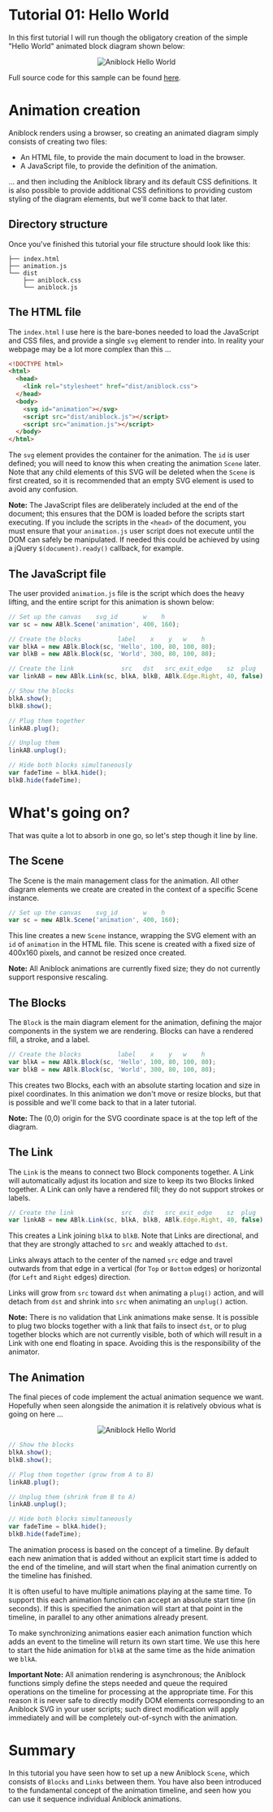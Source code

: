 Tutorial 01: Hello World
========================

In this first tutorial I will run though the obligatory creation of the simple
"Hello World" animated block diagram shown below:

<p align="center">
  <img src="../../media/tutorial_01.gif" alt="Aniblock Hello World" />
</p>

Full source code for this sample can be found [here](./).


Animation creation
==================

Aniblock renders using a browser, so creating an animated diagram simply
consists of creating two files:

- An HTML file, to provide the main document to load in the browser.
- A JavaScript file, to provide the definition of the animation.

... and then including the Aniblock library and its default CSS definitions. It
is also possible to provide additional CSS definitions to providing custom
styling of the diagram elements, but we'll come back to that later.

Directory structure
-------------------

Once you've finished this tutorial your file structure should look like this:

    ├── index.html
    ├── animation.js
    └── dist
        ├── aniblock.css
        └── aniblock.js

The HTML file
-------------

The `index.html` I use here is the bare-bones needed to load the JavaScript
and CSS files, and provide a single `svg` element to render into. In reality
your webpage may be a lot more complex than this ...

```html
<!DOCTYPE html>
<html>
  <head>
    <link rel="stylesheet" href="dist/aniblock.css">
  </head>
  <body>
    <svg id="animation"></svg>
    <script src="dist/aniblock.js"></script>
    <script src="animation.js"></script>
  </body>
</html>
```

The `svg` element provides the container for the animation. The `id` is user
defined; you will need to know this when creating the animation `Scene` later.
Note that any child elements of this SVG will be deleted when the `Scene` is
first created, so it is recommended that an empty SVG element is used to avoid
any confusion.

**Note:** The JavaScript files are deliberately included at the end of the
document; this ensures that the DOM is loaded before the scripts start
executing. If you include the scripts in the `<head>` of the document, you must
ensure that your `animation.js` user script does not execute until the DOM can
safely be manipulated. If needed this could be achieved by using a jQuery
`$(document).ready()` callback, for example.

The JavaScript file
-------------------

The user provided `animation.js` file is the script which does the heavy
lifting, and the entire script for this animation is shown below:

```javascript
// Set up the canvas    svg_id       w    h
var sc = new ABlk.Scene('animation', 400, 160);

// Create the blocks          label    x    y   w    h
var blkA = new ABlk.Block(sc, 'Hello', 100, 80, 100, 80);
var blkB = new ABlk.Block(sc, 'World', 300, 80, 100, 80);

// Create the link             src   dst   src_exit_edge    sz  plug
var linkAB = new ABlk.Link(sc, blkA, blkB, ABlk.Edge.Right, 40, false);

// Show the blocks
blkA.show();
blkB.show();

// Plug them together
linkAB.plug();

// Unplug them
linkAB.unplug();

// Hide both blocks simultaneously
var fadeTime = blkA.hide();
blkB.hide(fadeTime);
```

What's going on?
================

That was quite a lot to absorb in one go, so let's step though it line by line.

The Scene
---------

The Scene is the main management class for the animation. All other diagram
elements we create are created in the context of a specific Scene instance.

```javascript
// Set up the canvas    svg_id       w    h
var sc = new ABlk.Scene('animation', 400, 160);
```

This line creates a new `Scene` instance, wrapping the SVG element with an `id`
of `animation` in the HTML file. This scene is created with a fixed size of
400x160 pixels, and cannot be resized once created.

**Note:** All Aniblock animations are currently fixed size; they do not
currently support responsive rescaling.

The Blocks
----------

The `Block` is the main diagram element for the animation, defining the major
components in the system we are rendering. Blocks can have a rendered fill,
a stroke, and a label.

```javascript
// Create the blocks          label    x    y   w    h
var blkA = new ABlk.Block(sc, 'Hello', 100, 80, 100, 80);
var blkB = new ABlk.Block(sc, 'World', 300, 80, 100, 80);
```

This creates two Blocks, each with an absolute starting location and size in
pixel coordinates. In this animation we don't move or resize blocks, but that is
possible and we'll come back to that in a later tutorial.

**Note:** The (0,0) origin for the SVG coordinate space is at the top left of
the diagram.

The Link
--------

The `Link` is the means to connect two Block components together. A
Link will automatically adjust its location and size to keep its two Blocks
linked together. A Link can only have a rendered fill; they do not support
strokes or labels.

```javascript
// Create the link             src   dst   src_exit_edge    sz  plug
var linkAB = new ABlk.Link(sc, blkA, blkB, ABlk.Edge.Right, 40, false);
```

This creates a Link joining `blkA` to `blkB`. Note that Links are directional,
and that they are strongly attached to `src` and weakly attached to `dst`.

Links always attach to the center of the named `src` edge and travel
outwards from that edge in a vertical (for `Top` or `Bottom` edges) or
horizontal (for `Left` and `Right` edges) direction.

Links will grow from `src` toward `dst` when animating a `plug()` action, and
will detach from `dst` and shrink into `src` when animating an `unplug()`
action.

**Note:** There is no validation that Link animations make sense. It is
possible to plug two blocks together with a link that fails to insect `dst`,
or to plug together blocks which are not currently visible, both of which will
result in a Link with one end floating in space. Avoiding this is the
responsibility of the animator.

The Animation
-------------

The final pieces of code implement the actual animation sequence we want.
Hopefully when seen alongside the animation it is relatively obvious what is
going on here ...

<p align="center">
  <img src="../../media/tutorial_01.gif" alt="Aniblock Hello World" />
</p>

```javascript
// Show the blocks
blkA.show();
blkB.show();

// Plug them together (grow from A to B)
linkAB.plug();

// Unplug them (shrink from B to A)
linkAB.unplug();

// Hide both blocks simultaneously
var fadeTime = blkA.hide();
blkB.hide(fadeTime);
```

The animation process is based on the concept of a timeline. By default each
new animation that is added without an explicit start time is added to the end
of the timeline, and will start when the final animation currently on the
timeline has finished.

It is often useful to have multiple animations playing at the same time. To
support this each animation function can accept an absolute start time
(in seconds). If this is specified the animation will start at that point in
the timeline, in parallel to any other animations already present.

To make synchronizing animations easier each animation function which adds an
event to the timeline will return its own start time. We use this here to start
the hide animation for `blkB` at the same time as the hide animation we `blkA`.

**Important Note:** All animation rendering is asynchronous; the Aniblock
functions simply define the steps needed and queue the required operations on
the timeline for processing at the appropriate time. For this reason it is
never safe to directly modify DOM elements corresponding to an Aniblock SVG in
your user scripts; such direct modification will apply immediately and will be
completely out-of-synch with the animation.


Summary
=======

In this tutorial you have seen how to set up a new Aniblock `Scene`, which
consists of `Blocks` and `Links` between them. You have also been introduced to
the fundamental concept of the animation timeline, and seen how you can use it
sequence individual Aniblock animations.

